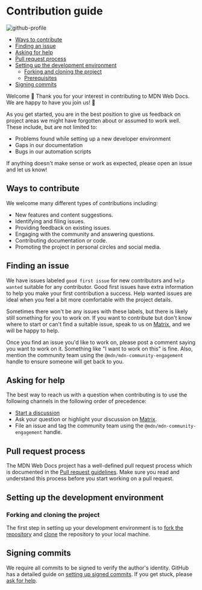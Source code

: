 # Contribution guide

![github-profile](https://user-images.githubusercontent.com/10350960/166113119-629295f6-c282-42c9-9379-af2de5ad4338.png)

- [Ways to contribute](#ways-to-contribute)
- [Finding an issue](#finding-an-issue)
- [Asking for help](#asking-for-help)
- [Pull request process](#pull-request-process)
- [Setting up the development environment](#setting-up-the-development-environment)
  - [Forking and cloning the project](#forking-and-cloning-the-project)
  - [Prerequisites](#prerequisites)
- [Signing commits](#signing-commits)

Welcome 👋 Thank you for your interest in contributing to MDN Web Docs. We are happy to have you join us! 💖

As you get started, you are in the best position to give us feedback on project areas we might have forgotten about or assumed to work well.
These include, but are not limited to:

- Problems found while setting up a new developer environment
- Gaps in our documentation
- Bugs in our automation scripts

If anything doesn't make sense or work as expected, please open an issue and let us know!

## Ways to contribute

We welcome many different types of contributions including:

<!-- TODO: These are not set in stone and should be reconsidered per project based on needs. -->

- New features and content suggestions.
- Identifying and filing issues.
- Providing feedback on existing issues.
- Engaging with the community and answering questions.
- Contributing documentation or code.
- Promoting the project in personal circles and social media.

## Finding an issue

We have issues labeled `good first issue` for new contributors and `help wanted` suitable for any contributor.
Good first issues have extra information to help you make your first contribution a success.
Help wanted issues are ideal when you feel a bit more comfortable with the project details.

Sometimes there won't be any issues with these labels, but there is likely still something for you to work on.
If you want to contribute but don't know where to start or can't find a suitable issue, speak to us on [Matrix](https://matrix.to/#/#mdn:mozilla.org), and we will be happy to help.

Once you find an issue you'd like to work on, please post a comment saying you want to work on it.
Something like "I want to work on this" is fine.
Also, mention the community team using the `@mdn/mdn-community-engagement` handle to ensure someone will get back to you.

## Asking for help

The best way to reach us with a question when contributing is to use the following channels in the following order of precedence:

- [Start a discussion](https://github.com/orgs/mdn/discussions)
- Ask your question or highlight your discussion on [Matrix](https://matrix.to/#/#mdn:mozilla.org).
- File an issue and tag the community team using the `@mdn/mdn-community-engagement` handle.

## Pull request process

The MDN Web Docs project has a well-defined pull request process which is documented in the [Pull request guidelines](https://developer.mozilla.org/en-US/docs/MDN/Community/Pull_requests).
Make sure you read and understand this process before you start working on a pull request.

## Setting up the development environment

<!-- TODO -->

### Forking and cloning the project

The first step in setting up your development environment is to [fork the repository](https://docs.github.com/en/get-started/quickstart/fork-a-repo) and [clone](https://docs.github.com/en/get-started/quickstart/fork-a-repo#cloning-your-forked-repository) the repository to your local machine.

<!--

TODO

### Prerequisites

A section here that describes the steps needed to prepare a local machine before building.
It should look like this:

To get started, make sure you have the following:

- [NVM](https://github.com/nvm-sh/nvm) or [NVM for Windows](https://github.com/coreybutler/nvm-windows)
- [Nodejs](https://nodejs.org/en/) (Latest stable release or up to two versions back)

### Building the project

Add a section here that describes the steps needed to build this project.
It should follow the same structure as the following example:

Once you have the above installed and have the repository cloned, it is time to install the project dependencies.

```bash
npm i
```

With the dependencies installed you can start the project with the following command:

```bash
npm start
```

Open `http://localhost:3000` in your browser.

To run the test suite, use the following command:

```bash
npm test
```

-->

## Signing commits

We require all commits to be signed to verify the author's identity.
GitHub has a detailed guide on [setting up signed commits](https://docs.github.com/en/authentication/managing-commit-signature-verification/signing-commits).
If you get stuck, please [ask for help](#asking-for-help).
